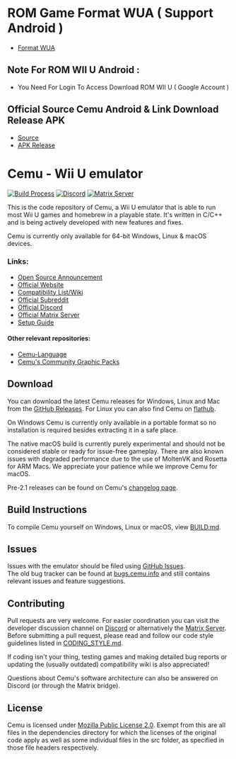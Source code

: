 # ROM Game Format WUA ( Support Android )
* [Format WUA](https://github.com/XForYouX/Cemu-Android/releases/tag/ROM.WIIU.FORMAT.WUA)

 ## Note For ROM WII U Android :
* You Need For Login To Access Download ROM WII U ( Google Account )

## Official Source Cemu Android & Link Download Release APK
* [Source](https://github.com/SSimco/Cemu)
* [APK Release](https://github.com/SSimco/Cemu/releases)



# **Cemu - Wii U emulator**

[![Build Process](https://github.com/cemu-project/Cemu/actions/workflows/build.yml/badge.svg)](https://github.com/cemu-project/Cemu/actions/workflows/build.yml)
[![Discord](https://img.shields.io/discord/286429969104764928?label=Cemu&logo=discord&logoColor=FFFFFF)](https://discord.gg/5psYsup)
[![Matrix Server](https://img.shields.io/matrix/cemu:cemu.info?server_fqdn=matrix.cemu.info&label=cemu:cemu.info&logo=matrix&logoColor=FFFFFF)](https://matrix.to/#/#cemu:cemu.info)

This is the code repository of Cemu, a Wii U emulator that is able to run most Wii U games and homebrew in a playable state.
It's written in C/C++ and is being actively developed with new features and fixes.

Cemu is currently only available for 64-bit Windows, Linux & macOS devices.

### Links:
 - [Open Source Announcement](https://www.reddit.com/r/cemu/comments/wwa22c/cemu_20_announcement_linux_builds_opensource_and/)
 - [Official Website](https://cemu.info)
 - [Compatibility List/Wiki](https://wiki.cemu.info/wiki/Main_Page)
 - [Official Subreddit](https://reddit.com/r/Cemu)
 - [Official Discord](https://discord.gg/5psYsup)
 - [Official Matrix Server](https://matrix.to/#/#cemu:cemu.info)
 - [Setup Guide](https://cemu.cfw.guide)

#### Other relevant repositories:
 - [Cemu-Language](https://github.com/cemu-project/Cemu-Language)
 - [Cemu's Community Graphic Packs](https://github.com/cemu-project/cemu_graphic_packs)

## Download

You can download the latest Cemu releases for Windows, Linux and Mac from the [GitHub Releases](https://github.com/cemu-project/Cemu/releases/). For Linux you can also find Cemu on [flathub](https://flathub.org/apps/info.cemu.Cemu).

On Windows Cemu is currently only available in a portable format so no installation is required besides extracting it in a safe place.

The native macOS build is currently purely experimental and should not be considered stable or ready for issue-free gameplay. There are also known issues with degraded performance due to the use of MoltenVK and Rosetta for ARM Macs. We appreciate your patience while we improve Cemu for macOS.

Pre-2.1 releases can be found on Cemu's [changelog page](https://cemu.info/changelog.html).

## Build Instructions

To compile Cemu yourself on Windows, Linux or macOS, view [BUILD.md](/BUILD.md).

## Issues

Issues with the emulator should be filed using [GitHub Issues](https://github.com/cemu-project/Cemu/issues).  
The old bug tracker can be found at [bugs.cemu.info](https://bugs.cemu.info) and still contains relevant issues and feature suggestions.

## Contributing

Pull requests are very welcome. For easier coordination you can visit the developer discussion channel on [Discord](https://discord.gg/5psYsup) or alternatively the [Matrix Server](https://matrix.to/#/#cemu:cemu.info).
Before submitting a pull request, please read and follow our code style guidelines listed in [CODING_STYLE.md](/CODING_STYLE.md).

If coding isn't your thing, testing games and making detailed bug reports or updating the (usually outdated) compatibility wiki is also appreciated!

Questions about Cemu's software architecture can also be answered on Discord (or through the Matrix bridge).

## License
Cemu is licensed under [Mozilla Public License 2.0](/LICENSE.txt). Exempt from this are all files in the dependencies directory for which the licenses of the original code apply as well as some individual files in the src folder, as specified in those file headers respectively.
